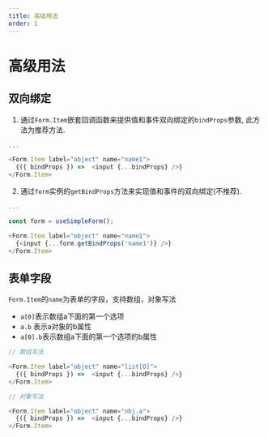```yaml
---
title: 高级用法
order: 1
---
```


# 高级用法

## 双向绑定
1. 通过`Form.Item`嵌套回调函数来提供值和事件双向绑定的`bindProps`参数, 此方法为推荐方法.
```javascript
...

<Form.Item label="object" name="name1">
  {({ bindProps }) =>  <input {...bindProps} />}
</Form.Item>
```
2. 通过`form`实例的`getBindProps`方法来实现值和事件的双向绑定(不推荐).
```javascript
...

const form = useSimpleForm();

<Form.Item label="object" name="name1">
  {<input {...form.getBindProps('name1')} />}
</Form.Item>
```

## 表单字段
`Form.Item`的`name`为表单的字段，支持数组，对象写法
- `a[0]`表示数组a下面的第一个选项
- `a.b` 表示a对象的b属性
- `a[0].b`表示数组a下面的第一个选项的b属性
```javascript
// 数组写法

<Form.Item label="object" name="list[0]">
  {({ bindProps }) =>  <input {...bindProps} />}
</Form.Item>
```
```javascript
// 对象写法

<Form.Item label="object" name="obj.a">
  {({ bindProps }) =>  <input {...bindProps} />}
</Form.Item>
```